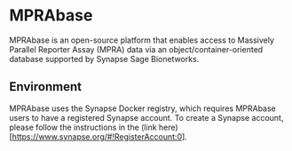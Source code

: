 # MPRAbase

MPRAbase is an open-source platform that enables access to Massively Parallel Reporter Assay (MPRA) data via an object/container-oriented database supported by Synapse Sage Bionetworks.


## Environment

MPRAbase uses the Synapse Docker registry, which requires MPRAbase users to have a registered Synapse account. To create a Synapse account, please follow the instructions in the (link here)[https://www.synapse.org/#!RegisterAccount:0].